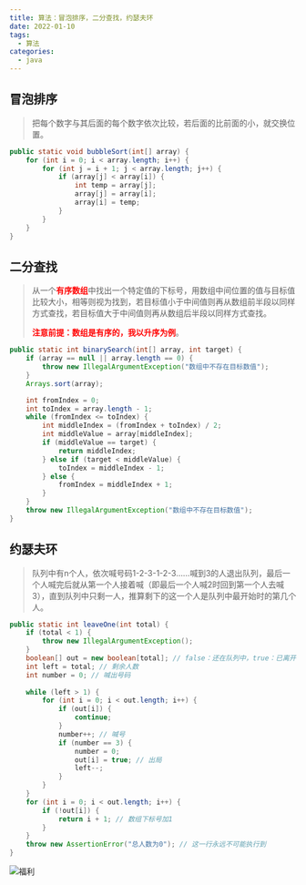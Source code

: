 ```yaml
---
title: 算法：冒泡排序，二分查找，约瑟夫环
date: 2022-01-10
tags:
  - 算法
categories:
  - java
---
```


## 冒泡排序

> 把每个数字与其后面的每个数字依次比较，若后面的比前面的小，就交换位置。

```java
public static void bubbleSort(int[] array) {
    for (int i = 0; i < array.length; i++) {
        for (int j = i + 1; j < array.length; j++) {
            if (array[j] < array[i]) {
                int temp = array[j];
                array[j] = array[i];
                array[i] = temp;
            }
        }
    }
}
```

## 二分查找

> 从一个<font color="red">**有序数组**</font>中找出一个特定值的下标号，用数组中间位置的值与目标值比较大小，相等则视为找到，若目标值小于中间值则再从数组前半段以同样方式查找，若目标值大于中间值则再从数组后半段以同样方式查找。
>
> <font color="red">**注意前提：数组是有序的，我以升序为例**</font>。

```java
public static int binarySearch(int[] array, int target) {
    if (array == null || array.length == 0) {
        throw new IllegalArgumentException("数组中不存在目标数值");
    }
    Arrays.sort(array);

    int fromIndex = 0;
    int toIndex = array.length - 1;
    while (fromIndex <= toIndex) {
        int middleIndex = (fromIndex + toIndex) / 2;
        int middleValue = array[middleIndex];
        if (middleValue == target) {
            return middleIndex;
        } else if (target < middleValue) {
            toIndex = middleIndex - 1;
        } else {
            fromIndex = middleIndex + 1;
        }
    }
    throw new IllegalArgumentException("数组中不存在目标数值");
}
```

## 约瑟夫环

> 队列中有n个人，依次喊号码1-2-3-1-2-3……喊到3的人退出队列，最后一个人喊完后就从第一个人接着喊（即最后一个人喊2时回到第一个人去喊3），直到队列中只剩一人，推算剩下的这一个人是队列中最开始时的第几个人。

```java
public static int leaveOne(int total) {
    if (total < 1) {
        throw new IllegalArgumentException();
    }
    boolean[] out = new boolean[total]; // false：还在队列中，true：已离开队列
    int left = total; // 剩余人数
    int number = 0; // 喊出号码
    
    while (left > 1) {
        for (int i = 0; i < out.length; i++) {
            if (out[i]) {
                continue;
            }
            number++; // 喊号
            if (number == 3) {
                number = 0;
                out[i] = true; // 出局
                left--;
            }
        }
    }
    for (int i = 0; i < out.length; i++) {
        if (!out[i]) {
            return i + 1; // 数组下标号加1
        }
    }
    throw new AssertionError("总人数为0"); // 这一行永远不可能执行到
}
```

![福利](/images/骚图/三国杀/双乔2.jpg)
